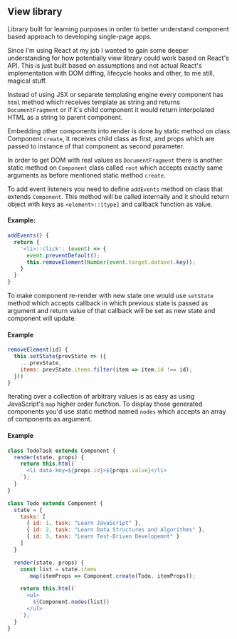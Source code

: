 ## View library 
 Library built for learning purposes in order to better understand component
based approach to developing single-page apps.

Since I'm using React at my job I wanted to gain some deeper understanding
for how potentially view library could work based on React's API. This is just
  built based on assumptions and not actual React's implementation with DOM
  diffing, lifecycle hooks and other, to me still, magical stuff.

Instead of using JSX or separete templating engine every component has `html`
method which receives template as string and returns `DocumentFragment` or if it's
child component it would return interpolated HTML as a string to parent
component.

Embedding other components into render is done by static method on class
Component `create`, it receives child class as first, and props which are passed to instance of that
component as second parameter.

In order to get DOM with real values as `DocumentFragment` there is another static
method on `Component` class called `root` which accepts exactly same
arguments as before mentioned static method `create`.

To add event listeners you need to define `addEvents` method on class that
extends `Component`. This method will be called internally and it should return
object with keys as `<element>::[type]` and callback function as value.

#### Example:
```javascript
addEvents() {
  return {
    '<li>::click': (event) => {
      event.preventDefault();
      this.removeElement(Number(event.target.dataset.key));
    }
  }
}
```

To make component re-render with new state one would use `setState` method which
accepts callback in which previous state is passed as argument and return value of
that callback will be set as new state and component will update.

#### Example
```javascript
removeElement(id) {
  this.setState(prevState => ({
    ...prevState,
    items: prevState.items.filter(item => item.id !== id);
  }))
}
```

Iterating over a collection of arbitrary values is as easy as using JavaScript's
`map` higher order function. To display those generated components you'd use
static method named `nodes` which accepts an array of components as argument.

#### Example
```javascript
class TodoTask extends Component {
  render(state, props) {
    return this.html(`
      <li data-key=${props.id}>${props.value}</li>
    `);
  }
}

class Todo extends Component {
  state = {
    tasks: [
      { id: 1, task: "Learn JavaScript" }, 
      { id: 2, task: "Learn Data Structures and Algorithms" },
      { id: 3, task: "Learn Test-Driven Developemnt" }
    ]
  }

  render(state, props) {
    const list = state.items
      .map(itemProps => Component.create(Todo, itemProps)); 

    return this.html(`
      <ul>
        ${Component.nodes(list)}
      </ul>
    `);
  }
}

```
